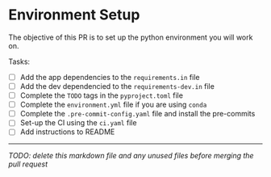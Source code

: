 # Environment Setup

The objective of this PR is to set up the python environment you will work on.

Tasks:

- [ ] Add the app dependencies to the `requirements.in` file
- [ ] Add the dev dependencied to the `requirements-dev.in` file
- [ ] Complete the `TODO` tags in the `pyproject.toml` file
- [ ] Complete the `environment.yml` file if you are using `conda`
- [ ] Complete the `.pre-commit-config.yaml` file and install the pre-commits
- [ ] Set-up the CI using the `ci.yaml` file
- [ ] Add instructions to README

___

*TODO: delete this markdown file and any unused files before merging the pull request*